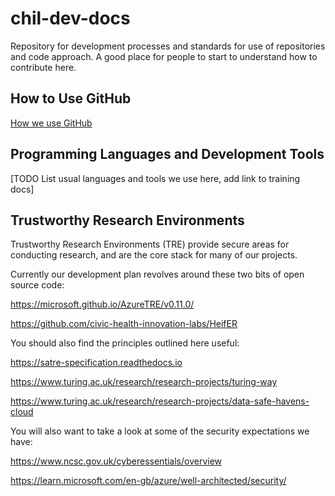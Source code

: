 # chil-dev-docs
Repository for development processes and standards for use of repositories and code approach. A good place for people to start to understand how to contribute here.

## How to Use GitHub
[How we use GitHub](https://github.com/civic-health-innovation-labs/chil-dev-docs/blob/main/using-github.md)

## Programming Languages and Development Tools
[TODO List usual languages and tools we use here, add link to training docs]

## Trustworthy Research Environments

Trustworthy Research Environments (TRE) provide secure areas for conducting research, and are the core stack for many of our projects. 

Currently our development plan revolves around these two bits of open source code:

https://microsoft.github.io/AzureTRE/v0.11.0/

https://github.com/civic-health-innovation-labs/HeifER

You should also find the principles outlined here useful:

https://satre-specification.readthedocs.io

https://www.turing.ac.uk/research/research-projects/turing-way

https://www.turing.ac.uk/research/research-projects/data-safe-havens-cloud

You will also want to take a look at some of the security expectations we have:

https://www.ncsc.gov.uk/cyberessentials/overview

https://learn.microsoft.com/en-gb/azure/well-architected/security/

